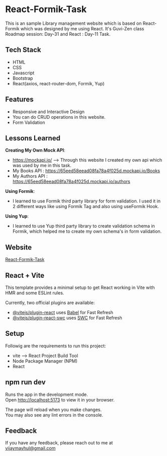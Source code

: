 
# React-Formik-Task

This is an sample Library management website which is based on React-Formik which was designed by me using React. It's Guvi-Zen class Roadmap session: Day-31 and React : Day-11 Task.

## Tech Stack

- HTML
- CSS
- Javascript
- Bootstrap
- React(axios, react-router-dom, Formik, Yup)

## Features

- Responsive and Interactive Design
- You can do CRUD operations in this website.
- Form Validation

## Lessons Learned

<b>Creating My Own Mock API</b>: 
- https://mockapi.io/ --> Through this website I created my own api which was used by me in this task.
- My Books API : https://65eed58eead08fa78a4f025d.mockapi.io/Books
- My Authors API : https://65eed58eead08fa78a4f025d.mockapi.io/authors
  
<b>Using Formik</b>: 
- I learned to use Formik third party library for form validation. I used it in 2 different ways like using Formik Tag and also using useFormik Hook.

<b>Using Yup</b>: 
- I learned to use Yup third party library to create validation schema in Formik, which helped me to create my own schema's in form validation.
 

## Website

[React-Formik-Task]()


## React + Vite

This template provides a minimal setup to get React working in Vite with HMR and some ESLint rules.

Currently, two official plugins are available:

- [@vitejs/plugin-react](https://github.com/vitejs/vite-plugin-react/blob/main/packages/plugin-react/README.md) uses [Babel](https://babeljs.io/) for Fast Refresh
- [@vitejs/plugin-react-swc](https://github.com/vitejs/vite-plugin-react-swc) uses [SWC](https://swc.rs/) for Fast Refresh


## Setup

Followig are the requirements to run this project:
- vite --> React Project Build Tool
- Node Package Manager (NPM)
- React

## npm run dev

Runs the app in the development mode.\
Open [http://localhost:5173](http://localhost:5173) to view it in your browser.

The page will reload when you make changes.\
You may also see any lint errors in the console.

## Feedback

If you have any feedback, please reach out to me at vijaymayhul@gmail.com